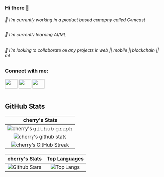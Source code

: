### Hi there 👋

###### 🔭 I’m currently working in a product based comapny called Comcast
###### 🌱 I’m currently learning AI/ML
###### 👯 I’m looking to collaborate on any projects in web || mobile || blockchain || ml




<h3 align="left">Connect with me:</h3>
<p align="left">
<a href="your link" target="blank"><img align="center" src="https://cdn.jsdelivr.net/npm/simple-icons@3.0.1/icons/twitter.svg" alt="" height="30" width="40" /></a>
<a href="https://www.linkedin.com/in/sai-cherry-a59114211/" target="blank"><img align="center" src="https://cdn.jsdelivr.net/npm/simple-icons@3.0.1/icons/linkedin.svg" alt="" height="30" width="40" /></a>
<a href="your link" target="blank"><img align="center" src="https://cdn.jsdelivr.net/npm/simple-icons@3.0.1/icons/instagram.svg" alt="" height="30" width="40" /></a>
  <br/>
<br/>

	
## GitHub Stats


|                                                                     cherry's Stats                                                                     |
|:------------------------------------------------------------------------------------------------------------------------------------------------------:|
| ![cherry's 𝚐𝚒𝚝𝚑𝚞𝚋 𝚐𝚛𝚊𝚙𝚑](https://activity-graph.herokuapp.com/graph?username=saicherry93479&theme=react-dark&hide_border=true&area=true) |
| ![cherry's github stats](https://github-readme-stats.vercel.app/api?username=saicherry93479&show_icons=true&theme=algolia)              | 
| ![cherry's GitHub Streak](https://github-readme-streak-stats.herokuapp.com/?user=saicherry93479&theme=algolia)                    | 
    

|                                                                                                      cherry's Stats                                                                                                       |                                                           Top Languages                                                           |      
|:-------------------------------------------------------------------------------------------------------------------------------------------------------------------------------------------------------------------------:|:---------------------------------------------------------------------------------------------------------------------------------:|
| ![Github Stars](https://github-readme-stats.vercel.app/api?username=saicherry93479&show_icons=true&locale=en&count_private=true&hide_rank=true&custom_title=My%20GitHub%20Stats&disable_animations=true&theme=algolia) | ![Top Langs](https://github-readme-stats.vercel.app/api/top-langs/?username=saicherry93479&langs_count=8&theme=algolia&layout=compact) |







